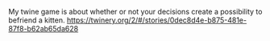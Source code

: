 My twine game is about whether or not your decisions create a possibility to befriend a kitten.
https://twinery.org/2/#/stories/0dec8d4e-b875-481e-87f8-b62ab65da628
